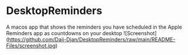 # DesktopReminders
A macos app that shows the reminders you have scheduled in the Apple Reminders app as countdowns on your desktop 
![Screenshot] (https://github.com/Daij-Djan/DesktopReminders/raw/main/README-Files/screenshot.jpg)
